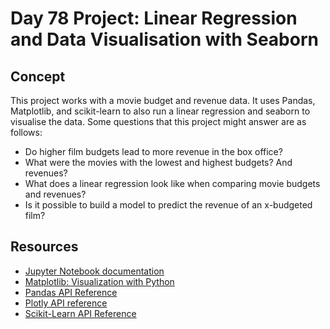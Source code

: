 # Day 78 Project: Linear Regression and Data Visualisation with Seaborn

## Concept

This project works with a movie budget and revenue data. It uses Pandas, Matplotlib, and scikit-learn to
also run a linear regression and seaborn to visualise the data. Some questions that this project
might answer are as follows:

- Do higher film budgets lead to more revenue in the box office?
- What were the movies with the lowest and highest budgets? And revenues?
- What does a linear regression look like when comparing movie budgets and revenues?
- Is it possible to build a model to predict the revenue of an x-budgeted film?

## Resources

- [Jupyter Notebook documentation](https://docs.jupyter.org/en/latest/)
- [Matplotlib: Visualization with Python](https://matplotlib.org/)
- [Pandas API Reference](https://pandas.pydata.org/pandas-docs/stable/reference/index.html)
- [Plotly API reference](https://plotly.com/python-api-reference/index.html)
- [Scikit-Learn API Reference](https://scikit-learn.org/stable/modules/classes.html#)
